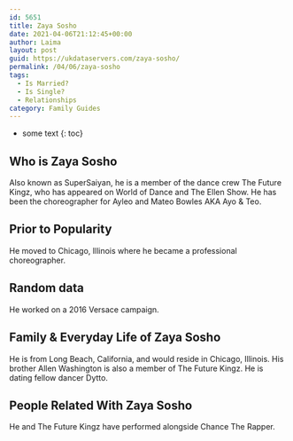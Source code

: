 ```yaml
---
id: 5651
title: Zaya Sosho
date: 2021-04-06T21:12:45+00:00
author: Laima
layout: post
guid: https://ukdataservers.com/zaya-sosho/
permalink: /04/06/zaya-sosho
tags:
  - Is Married?
  - Is Single?
  - Relationships
category: Family Guides
---
```


* some text
{: toc}


## Who is Zaya Sosho
                  
                  
                  
Also known as SuperSaiyan, he is a member of the dance crew The Future Kingz, who has appeared on World of Dance and The Ellen Show. He has been the choreographer for Ayleo and Mateo Bowles AKA Ayo & Teo.
                  
              
            
              
            
                
                
                
## Prior to Popularity
                  
                  
                  
He moved to Chicago, Illinois where he became a professional choreographer.
                  
              
            
              
            
                
                
                
## Random data
                  
                  
                  
He worked on a 2016 Versace campaign.
                  
              
            
              
            
                
                
                
## Family & Everyday Life of Zaya Sosho
                  
                  
                  
He is from Long Beach, California, and would reside in Chicago, Illinois. His brother Allen Washington is also a member of The Future Kingz. He is dating fellow dancer Dytto.
                  
              
            
              
            
                
                
                
## People Related With Zaya Sosho
                  
                  
                  
He and The Future Kingz have performed alongside Chance The Rapper.
                  
              
            
              
            
                
              
            
              
              
            
            
              
            
          
          
          